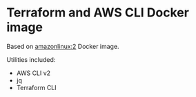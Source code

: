 # Terraform and AWS CLI Docker image

Based on [amazonlinux:2](https://hub.docker.com/_/amazonlinux) Docker image.

Utilities included:
- AWS CLI v2
- jq
- Terraform CLI
